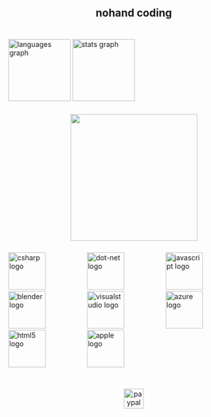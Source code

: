 <h2 align="center">nohand coding</h2>

###

<br clear="both">

<div align="left">
  <img src="https://github-readme-stats.vercel.app/api/top-langs?username=teazy&locale=en&hide_title=false&layout=compact&card_width=320&langs_count=5&theme=dracula&hide_border=true&order=2" height="125" alt="languages graph"  />
  <img src="https://github-readme-stats.vercel.app/api?username=teazy&hide_title=false&hide_rank=false&show_icons=true&include_all_commits=true&count_private=true&disable_animations=false&theme=dracula&locale=en&hide_border=true&order=1" height="125" alt="stats graph"  />
</div>

###

<div align="center">
  <img height="255" src="https://i.gyazo.com/86af4f709673fac27501e438661efeb4.jpg"  />
</div>

###

<div align="left">
  <img src="https://cdn.jsdelivr.net/gh/devicons/devicon/icons/csharp/csharp-original.svg" height="75" alt="csharp logo"  />
  <img width="75" />
  <img src="https://cdn.jsdelivr.net/gh/devicons/devicon/icons/dot-net/dot-net-original.svg" height="75" alt="dot-net logo"  />
  <img width="75" />
  <img src="https://cdn.jsdelivr.net/gh/devicons/devicon/icons/javascript/javascript-original.svg" height="75" alt="javascript logo"  />
  <img width="75" />
  <img src="https://cdn.jsdelivr.net/gh/devicons/devicon/icons/blender/blender-original.svg" height="75" alt="blender logo"  />
  <img width="75" />
  <img src="https://cdn.jsdelivr.net/gh/devicons/devicon/icons/visualstudio/visualstudio-plain.svg" height="75" alt="visualstudio logo"  />
  <img width="75" />
  <img src="https://cdn.jsdelivr.net/gh/devicons/devicon/icons/azure/azure-original.svg" height="75" alt="azure logo"  />
  <img width="75" />
  <img src="https://cdn.jsdelivr.net/gh/devicons/devicon/icons/html5/html5-original.svg" height="75" alt="html5 logo"  />
  <img width="75" />
  <img src="https://cdn.jsdelivr.net/gh/devicons/devicon/icons/apple/apple-original.svg" height="75" alt="apple logo"  />
</div>

###

<br clear="both">

<div align="center">
  <img src="https://img.shields.io/static/v1?message=PayPal&logo=paypal&label=&color=00457C&logoColor=white&labelColor=&style=for-the-badge" height="40" alt="paypal logo"  />
</div>

###
